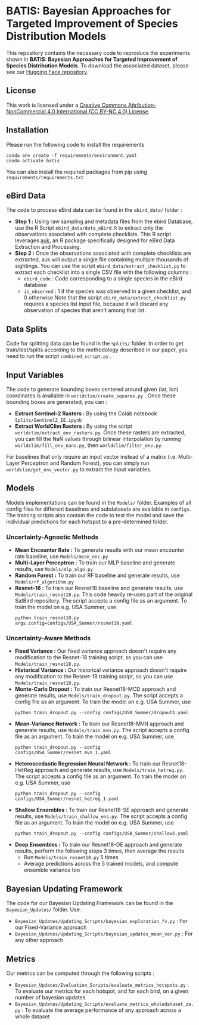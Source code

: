 # BATIS: Bayesian Approaches for Targeted Improvement of Species Distribution Models

This repository contains the necessary code to reproduce the experiments shown in **BATIS: Bayesian Approaches for Targeted Improvement of Species Distribution Models**. To download the associated dataset, please see our [Hugging Face repository](https://huggingface.co/datasets/anonsubmit/BATIS). 

## License 

This work is licensed under a
[Creative Commons Attribution-NonCommercial 4.0 International (CC BY-NC 4.0) License](https://creativecommons.org/licenses/by-nc/4.0/).

## Installation

Please run the following code to install the requirements

```
conda env create -f requirements/environment.yaml     
conda activate batis
```

You can also install the required packages from pip using `requirements/requirements.txt`

## eBird Data

The code to process eBird data can be found in the `ebird_data/` folder :
* **Step 1 :** Using raw sampling and metadata files from the ebird Database, use the R Script `ebird_data/data_eBird.R` to extract only the observations associated with complete checklists. This R script leverages [auk](https://cornelllabofornithology.github.io/auk/), an R package specifically designed for eBird Data Extraction and Processing. 
* **Step 2 :** Once the observations associated with complete checklists are extracted, auk will output a single file containing multiple thousands of sightings. You can use the script `ebird_data/extract_checklist.py` to extract each checklist into a single CSV file with the following columns :
  * `ebird_code` : Code corresponding to a single species in the eBird database
  * `is_observed` : 1 if the species was observed in a given checklist, and 0 otherwise
Note that the script `ebird_data/extract_checklist.py` requires a species list input file, because it will discard any observation of species that aren't among that list. 

## Data Splits

Code for splitting data can be found in the `Splits/` folder. In order to get train/test/splits according to the methodology described in our paper, you need to run the script `combined_script.py` . 

## Input Variables

The code to generate bounding boxes centered around given (lat, lon) coordinates is available in `worldclim/create_squares.py` . Once these bounding boxes are generated, you can : 
* **Extract Sentinel-2 Rasters :** By using the Colab notebook `Splits/Sentinel2_EE.ipynb`
* **Extract WorldClim Rasters :** By using the script `worldclim/extract_env_rasters.py`. Once these rasters are extracted, you can fill the NaN values through bilinear interpolation by running `worldclim/fill_env_nans.py`, then `worldclim/filter_env.py`.

For baselines that only require an input vector instead of a matrix (i.e. Multi-Layer Perceptron and Random Forest), you can simply run `worldclim/get_env_vector.py` to extract the input variables. 

## Models

Models implementations can be found in the `Models/` folder. Examples of all config files for different baselines and subdatasets are available in `configs`. The training scripts also contain the code to test the model and save the individual predictions for each hotspot to a pre-determined folder. 

### Uncertainty-Agnostic Methods
* **Mean Encounter Rate :** To generate results with our mean encounter rate baseline, use `Models/mean_enc.py`
* **Multi-Layer Perceptron :** To train our MLP baseline and generate results, use `Models/mlp_algo.py`
* **Random Forest :** To train our RF baseline and generate results, use `Models/rf_algorithm.py`
* **Resnet-18 :** To train our Resnet18 baseline and generate results, use `Models/train_resnet18.py`. This code heavily re-uses part of the original SatBird repository. The script accepts a config file as an argument. To train the model on e.g. USA Summer, use
   ```
   python train_resnet18.py args.config=configs/USA_Summer/resnet18.yaml
   ```
### Uncertainty-Aware Methods

* **Fixed Variance :** Our fixed variance approach doesn't require any modification to the Resnet-18 training script, so you can use `Models/train_resnet18.py`.
* **Historical Variance :** Our historical variance approach doesn't require any modification to the Resnet-18 training script, so you can use `Models/train_resnet18.py`.
* **Monte-Carlo Dropout :** To train our Resnet18-MCD approach and generate results, use `Models/train_dropout.py`. The script accepts a config file as an argument. To train the model on e.g. USA Summer, use
   ```
   python train_dropout.py --config configs/USA_Summer/dropout1.yaml
   ```
* **Mean-Variance Network :** To train our Resnet18-MVN approach and generate results, use `Models/train_mvn.py`. The script accepts a config file as an argument. To train the model on e.g. USA Summer, use
   ```
   python train_dropout.py --config configs/USA_Summer/resnet_mvn_1.yaml
   ```
* **Heteroscedastic Regression Neural Network :** To train our Resnet18-HetReg approach and generate results, use `Models/train_hetreg.py`. The script accepts a config file as an argument. To train the model on e.g. USA Summer, use
   ```
   python train_dropout.py --config configs/USA_Summer/resnet_hetreg_1.yaml
   ```
* **Shallow Ensembles :** To train our Resnet18-SE approach and generate results, use `Models/train_shallow_ens.py`. The script accepts a config file as an argument. To train the model on e.g. USA Summer, use
   ```
   python train_dropout.py --config configs/USA_Summer/shallow1.yaml
   ```
* **Deep Ensembles :** To train our Resnet18-DE approach and generate results, perform the following steps 3 times, then average the results
   - Run `Models/train_resnet18.py` 5 times
   - Average predictions across the 5 trained models, and compute ensemble variance too
   
## Bayesian Updating Framework 

The code for our Bayesian Updating Framework can be found in the `Bayesian_Updates/` folder. Use : 
* `Bayesian_Updates/Updating_Scripts/bayesian_exploration_fv.py` : For our Fixed-Variance approach
* `Bayesian_Updates/Updating_Scripts/bayesian_updates_mean_var.py` : For any other approach

## Metrics

Our metrics can be computed through the following scripts : 
* `Bayesian_Updates/Evaluation_Scripts/evaluate_metrics_hotspots.py` : To evaluate our metrics for each hotspot, and for each bird, on a given number of bayesian updates.
* `Bayesian_Updates/Updating_Scripts/evaluate_metrics_wholedataset_za.py` : To evaluate the average performance of any approach across a whole dataset



